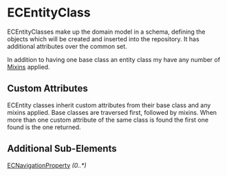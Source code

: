 # ECEntityClass

ECEntityClasses make up the domain model in a schema, defining the objects which will be created and inserted into the repository. It has additional attributes over the common set.

In addition to having one base class an entity class my have any number of [Mixins](./ec-mixin-class.md) applied.

## Custom Attributes

ECEntity classes inherit custom attributes from their base class and any mixins applied.  Base classes are traversed first, followed by mixins.  When more than one custom attribute of the same class is found the first one found is the one returned.

## Additional Sub-Elements

[ECNavigationProperty](./ec-property.md#ecnavigationproperty) _(0..*)_
